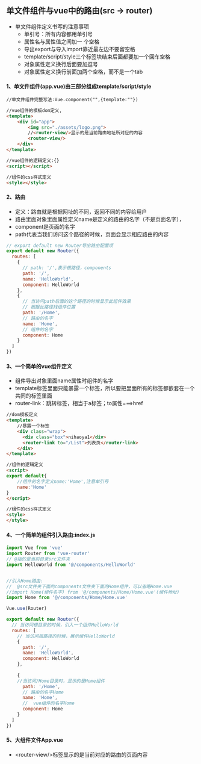 ## 单文件组件与vue中的路由(src -> router)

* 单文件组件定义书写的注意事项
  * 单引号：所有内容都用单引号
  * 属性名与属性值之间加一 个空格
  * 导出export与导入import靠近最左边不要留空格
  * template/script/style三个标签块结束后面都要加一个回车空格
  * 对象属性定义换行后面要加逗号
  * 对象属性定义换行前面加两个空格，而不是一个tab

#### 1、单文件组件(app.vue)由三部分组成template/script/style

```html
//单文件组件完整写法:Vue.component("",{template:""})

//vue组件的模板dom定义,
<template>
	<div id="app">
        <img src="./assets/logo.png">
        //<router-view/>显示的是当前路由地址所对应的内容
        <router-view/>
  	</div>
</template>

//vue组件的逻辑定义:{}
<script></script>

//组件的css样式定义
<style></style>
```



#### 2、路由

* 定义：路由就是根据网址的不同，返回不同的内容给用户
* 路由里面对象里面属性定义name是定义的路由的名字（不是页面名字），
* component是页面的名字
* path代表当我们访问这个路径的时候，页面会显示相应路由的内容

```js
// export default new Router导出路由配置项
export default new Router({
  routes: [
    {
      // path: '/',表示根路径，components
      path: '/',
      name: 'HelloWorld',
      component: HelloWorld
    },
    {
      // 当访问path后面的这个路径的时候显示此组件效果
      // 根据此路径找组件位置
      path: '/Home',
      // 路由的名字
      name: 'Home',
      // 组件的名字
      component: Home
    }
  ]
})
```



#### 3、一个简单的vue组件定义

* 组件导出对象里面name属性时组件的名字
* template标签里面只能暴露一个标签，所以要把里面所有的标签都嵌套在一个共同的标签里面
* router-link：跳转标签，相当于a标签；to属性===>href

```html
//dom模板定义
<template>
    //暴露一个标签
    <div class="wrap">
      <div class="box">nihaoya1</div>
      <router-link to="/List">列表页</router-link>
    </div>
</template>

//组件的逻辑定义
<script>
export default{
	//组件的名字定义name:'Home',注意单引号
    name:'Home'
}
</script>

//组件的css样式定义
<style>
</style>
```

#### 4、一个简单的组件引入路由:index.js

```js
import Vue from 'vue'
import Router from 'vue-router'
// @指的是当前目录src文件夹
import HelloWorld from '@/components/HelloWorld'


//引入Home路由:
//	@src文件夹下面的components文件夹下面的Home组件，可以省略Home.vue
//import Home(组件名字) from '@/components/Home/Home.vue'(组件地址)
import Home from '@/components/Home/Home.vue'

Vue.use(Router)

export default new Router({
  // 当访问根目录的时候，引入一个组件HelloWorld
  routes: [
    // 当访问根路径的时候，展示组件HelloWorld
    {
      path: '/',
      name: 'HelloWorld',
      component: HelloWorld
    },
    
    {
    //当访问/Home目录时，显示的是Home组件
      path: '/Home',
      // 路由的名字Home
      name: 'Home',
      //  vue组件的名字Home
      component: Home
    }
  ]
})
```

#### 5、大组件文件App.vue

* \<router-view/>标签显示的是当前对应的路由的页面内容